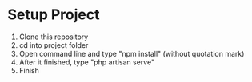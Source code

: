 # Setup Project

1. Clone this repository
2. cd into project folder
3. Open command line and type "npm install" (without quotation mark)
4. After it finished, type "php artisan serve" 
5. Finish
